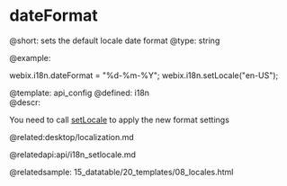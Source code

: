 dateFormat
=============

@short: sets the default locale date format
@type: string

@example:

webix.i18n.dateFormat = "%d-%m-%Y";
webix.i18n.setLocale("en-US");

@template:	api_config
@defined:	i18n	
@descr:

You need to call <a href="api/i18n_setlocale.md">setLocale</a> to apply the new format settings

@related:desktop/localization.md

@relatedapi:api/i18n_setlocale.md

@relatedsample:
	15_datatable/20_templates/08_locales.html
